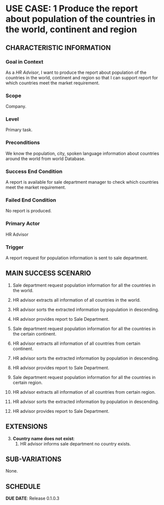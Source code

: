 # USE CASE: 1 Produce the report about population of the countries in the world, continent and region

## CHARACTERISTIC INFORMATION

### Goal in Context

As a *HR Advisor*, I want to produce the report about population of the countries in the world, continent and region so that I can support report for which countries meet the market requirement.
### Scope

Company.

### Level

Primary task.

### Preconditions

We know the population, city, spoken language information about countries around the world from world Database.

### Success End Condition

A report is available for sale department manager to check which countries meet the market requirement.

### Failed End Condition

No report is produced.

### Primary Actor

HR Advisor

### Trigger

A report request for population information is sent to sale department.

## MAIN SUCCESS SCENARIO

1. Sale department request population information for all the countries in the world.
2. HR advisor extracts all information of all countries in the world.
3. HR advisor sorts the extracted information by population in descending.
4. HR advisor provides report to Sale Department.


1. Sale department request population information for all the countries in the certain continent.
2. HR advisor extracts all information of all countries from certain continent.
3. HR advisor sorts the extracted information by population in descending.
4. HR advisor provides report to Sale Department.


1. Sale department request population information for all the countries in certain region.
2. HR advisor extracts all information of all countries from certain region.
3. HR advisor sorts the extracted information by population in descending.
4. HR advisor provides report to Sale Department.


## EXTENSIONS

3. **Country name does not exist**:
    1. HR advisor informs sale department no country exists.

## SUB-VARIATIONS

None.

## SCHEDULE

**DUE DATE**: Release 0.1.0.3